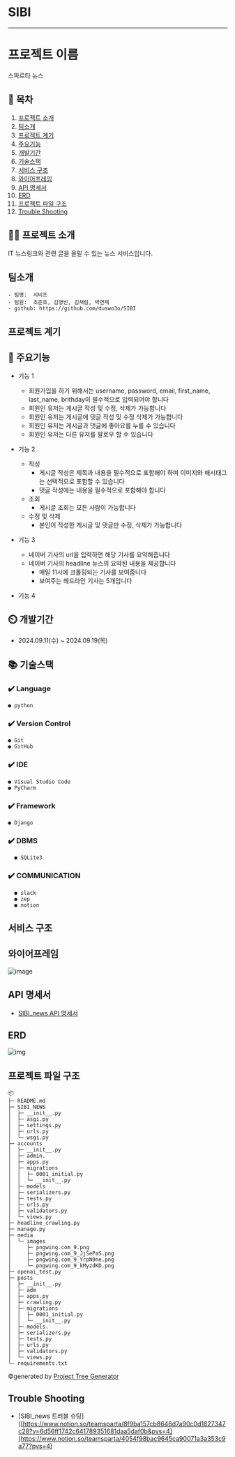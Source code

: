 # SIBI

---


# 프로젝트 이름
스파르타 뉴스

## 📖 목차
1. [프로젝트 소개](#프로젝트-소개)
2. [팀소개](#팀소개)
3. [프로젝트 계기](#프로젝트-계기)
4. [주요기능](#주요기능)
5. [개발기간](#개발기간)
6. [기술스택](#기술스택)
7. [서비스 구조](#서비스-구조)
8. [와이어프레임](#와이어프레임)
9. [API 명세서](#API-명세서)
10. [ERD](#ERD)
11. [프로젝트 파일 구조](#프로젝트-파일-구조)
12. [Trouble Shooting](#trouble-shooting)
    
## 👨‍🏫 프로젝트 소개
IT 뉴스링크와 관련 글을 올릴 수 있는 뉴스 서비스입니다.


## 팀소개
    - 팀명:  시비조
    - 팀원:  조준호, 김영빈, 김채림, 박연재
    - github: https://github.com/duswo3o/SIBI

## 프로젝트 계기


## 💜 주요기능

- 기능 1
  - 회원가입을 하기 위해서는 username, password, email, first_name, last_name, brithday이 필수적으로 입력되어야 합니다
  - 회원인 유저는 게시글 작성 및 수정, 삭제가 가능합니다
  - 회원인 유저는 게시글에 댓글 작성 및 수정 삭제가 가능합니다
  - 회원인 유저는 게시글과 댓글에 좋아요를 누를 수 있습니다
  - 회원인 유저는 다른 유저를 팔로우 할 수 있습니다

- 기능 2
  - 작성
    - 게시글 작성은 제목과 내용을 필수적으로 포함해야 하며 이미지와 해시태그는 선택적으로 포함할 수 있습니다
    - 댓글 작성에는 내용을 필수적으로 포함해야 합니다
  - 조회
    - 게시글 조회는 모든 사람이 가능합니다
  - 수정 및 삭제
    - 본인이 작성한 게시글 및 댓글만 수정, 삭제가 가능합니다

- 기능 3
  - 네이버 기사의 url을 입력하면 해당 기사를 요약해줍니다
  - 네이버 기사의 headline 뉴스의 요약된 내용을 제공합니다
    - 매일 11시에 크롤링되는 기사를 보여줍니다
    - 보여주는 헤드라인 기사는 5개입니다

- 기능 4


## ⏲️ 개발기간
- 2024.09.11(수) ~ 2024.09.19(목)

## 📚️ 기술스택

### ✔️ Language

    ● python

### ✔️ Version Control

    ● Git
    ● GitHub

### ✔️ IDE

    ● Visual Studio Code
    ● PyCharm

### ✔️ Framework

    ● Django


### ✔️  DBMS

      ● SQLite3

### ✔️ COMMUNICATION

      ● slack
      ● zep
      ● notion


## 서비스 구조



## 와이어프레임

![image](readme-img/wireframe.png)

## API 명세서

- [SIBI_news API 명세서](https://www.notion.so/teamsparta/8f9ba157cb8646d7a90c0d1827347c28?v=6d56ff1742c641789351681daa5daf0b&pvs=4)

## ERD

![img](readme-img/spartanews_erd.png)

## 프로젝트 파일 구조

```
📦 
├─ README.md
├─ SIBI_NEWS
│  ├─ __init__.py
│  ├─ asgi.py
│  ├─ settings.py
│  ├─ urls.py
│  └─ wsgi.py
├─ accounts
│  ├─ __init__.py
│  ├─ admin.
│  ├─ apps.py
│  ├─ migrations
│  │  ├─ 0001_initial.py
│  │  └─ __init__.py
│  ├─ models
│  ├─ serializers.py
│  ├─ tests.py
│  ├─ urls.py
│  ├─ validators.py
│  └─ views.py
├─ headline_crawling.py
├─ manage.py
├─ media
│  └─ images
│     ├─ pngwing.com_9.png
│     ├─ pngwing.com_9_JjSePaS.png
│     ├─ pngwing.com_9_YrpN9ne.png
│     └─ pngwing.com_9_kMyzdKD.png
├─ openai_test.py
├─ posts
│  ├─ __init__.py
│  ├─ adm
│  ├─ apps.py
│  ├─ crawling.py
│  ├─ migrations
│  │  ├─ 0001_initial.py
│  │  └─ __init__.py
│  ├─ models.
│  ├─ serializers.py
│  ├─ tests.py
│  ├─ urls.py
│  ├─ validators.py
│  └─ views.py
└─ requirements.txt
```
©generated by [Project Tree Generator](https://woochanleee.github.io/project-tree-generator)


## Trouble Shooting

- [SIBI_news 트러블 슈팅]([https://www.notion.so/teamsparta/8f9ba157cb8646d7a90c0d1827347c28?v=6d56ff1742c641789351681daa5daf0b&pvs=4](https://www.notion.so/teamsparta/4054f98bac9645ca90071a3a353c9a77?pvs=4)
